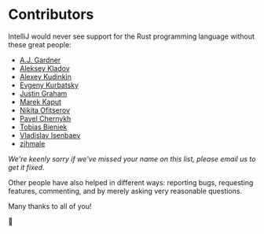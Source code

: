 # Contributors

IntelliJ would never see support for the Rust programming language without these great people:

  * [A.J. Gardner](https://github.com/mrhota)
  * [Aleksey Kladov](https://github.com/matklad)
  * [Alexey Kudinkin](https://github.com/alexeykudinkin)
  * [Evgeny Kurbatsky](https://github.com/atsky)
  * [Justin Graham](https://github.com/Falkenfighter)
  * [Marek Kaput](https://github.com/jajakobyly)
  * [Nikita Ofitserov](https://github.com/himikof)
  * [Pavel Chernykh](https://github.com/pavel-v-chernykh)
  * [Tobias Bieniek](https://github.com/Turbo87)
  * [Vladislav Isenbaev](https://github.com/winger)
  * [zjhmale](https://github.com/zjhmale)

*We're keenly sorry if we've missed your name on this list, please email us to get it fixed.*

Other people have also helped in different ways: reporting bugs, requesting features, commenting, and by merely asking very reasonable questions.

Many thanks to all of you!

:tada:

